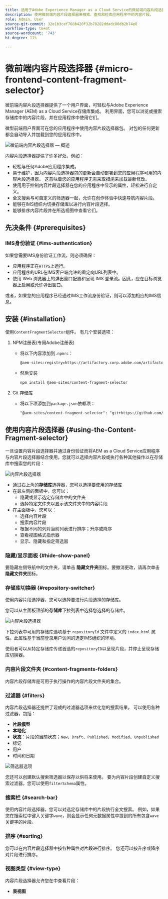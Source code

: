 ```yaml
---
title: 适用于Adobe Experience Manager as a Cloud Service的微前端内容片段选择器
description: 使用微前端内容片段选择器来搜索、查找和检索应用程序中的内容片段。
role: Admin, User
source-git-commit: 32e1b3cef768b420f32b70202ddadc80db2b74e8
workflow-type: tm+mt
source-wordcount: '743'
ht-degree: 11%

---
```



# 微前端内容片段选择器 {#micro-frontend-content-fragment-selector}

微前端内容片段选择器提供了一个用户界面，可轻松与Adobe Experience Manager (AEM) as a Cloud Service存储库集成。 利用界面，您可以浏览或搜索存储库中的内容片段，并在应用程序中使用它们。

微型前端用户界面可在您的应用程序中使用内容片段选择器包。 对包的任何更新都会自动导入并加载到您的应用程序中。

![微前端内容片段选择器 — 概述](/help/headless/assets/content-fragment-selector-overview.png)

内容片段选择器提供了许多好处，例如：

* 轻松与任何Adobe应用程序集成。
* 易于维护，因为内容片段选择器包的更新会自动部署到您的应用程序可用的内容片段选择器。 这意味着您的应用程序无需采取措施来加载最新修改。
* 使用用于控制内容片段选择器在您的应用程序中显示的属性，轻松进行自定义。
* 全文搜索与可自定义的筛选器一起，允许在创作体验中快速导航内容片段。
* 能够在IMS组织内切换存储库以进行内容片段选择。
* 能够排序内容片段并在所选视图中查看它们。

## 先决条件 {#prerequisites}

### IMS身份验证 {#ims-authentication}

如果您需要IMS身份验证工作流，则必须确保：

* 应用程序正在`HTTPS`上运行。
* 应用程序的URL在IMS客户端允许的重定向URL列表中。
* 使用 Web 浏览器上的弹出窗口配置和呈现 IMS 登录流。因此，应在目标浏览器上启用或允许弹出窗口。

或者，如果您的应用程序已经通过IMS工作流身份验证，则可以添加相应的IMS信息。

## 安装 {#installation}

使用`ContentFragmentSelector`组件。 有几个安装选项：

1. NPM注册表(专用Adobe注册表)

   * 将以下内容添加到`.npmrc`：

     ```html
     @aem-sites:registry=https://artifactory.corp.adobe.com/artifactory/api/npm/npm-aem-sites-release/
     ```

   * 然后安装

     ```html
     npm install @aem-sites/content-fragment-selector
     ```

1. Git 存储库

   * 将以下项添加到`package.json`依赖项：

     ```html
     "@aem-sites/content-fragment-selector": "git+https://github.com/adobe/<your-private-repo-url>.git#version"
     ```

## 使用内容片段选择器 {#using-the-Content-Fragment-selector}

一旦设置内容片段选择器并通过身份验证而将AEM as a Cloud Service应用程序与内容片段选择器结合使用，您就可以选择内容片段或执行各种其他操作以在存储库中搜索您的片段：

![内容片段选择器](/help/headless/assets/content-fragment-selector-using.png)

* 通过右上角的&#x200B;**存储库**&#x200B;选择器，您可以选择要使用的存储库
* 在最左侧的面板中，您可以：
   * 隐藏或显示选定存储库中的文件夹
   * 选择特定文件夹以显示该文件夹中的内容片段
* 在主面板中，您可以：
   * 选择内容片段
   * 搜索内容片段
   * 根据不同的列对当前列表进行排序；升序或降序
   * 查看视图格式指示器
   * 显示、隐藏和指定筛选器

### 隐藏/显示面板 {#hide-show-panel}

要隐藏左侧导航中的文件夹，请单击 **隐藏文件夹**&#x200B;图标。要撤消更改，请再次单击 **隐藏文件夹**&#x200B;图标。

### 存储库切换器 {#repository-switcher}

使用内容片段选择器，您可以选择要进行片段选择的存储库。

您可以从主面板顶部的&#x200B;**存储库**&#x200B;下拉列表中选择您选择的存储库。

![内容片段选择器](/help/headless/assets/content-fragment-repository-selector.png)

下拉列表中可用的存储库选项基于 `repositoryId` 文件中定义的 `index.html` 属性。此属性基于当前登录用户访问的选定IMS组织的环境。

使用者可以从特定存储库传递首选的`repositoryID`以呈现片段，并停止呈现存储库切换器。

### 内容片段文件夹 {#content-fragments-folders}

内容片段存储库是可用于执行操作的内容片段文件夹的集合。

### 过滤器 {#filters}

内容片段选择器还提供了现成的过滤器选项来优化您的搜索结果。 可以使用各种过滤器，包括：

* **片段模型**
* **本地化**
* **状态**：片段的当前状态；`New`、`Draft`、`Published`、`Modified`、`Unpublished`
* 标记
* 用户
* 时间和日期

![筛选器选项](/help/headless/assets/content-selector-filters.png)

您还可以创建默认搜索筛选器以保存以供将来使用。 要为内容片段创建自定义搜索过滤器，您可以使用`filterSchema`属性。

### 搜索栏 {#search-bar}

使用内容片段选择器，您可以对选定存储库中的片段执行全文搜索。 例如，如果您在搜索栏中键入关键字`wave`，则会显示任何元数据属性中提到的所有包含`wave`关键字的片段。

### 排序 {#sorting}

您可以在内容片段选择器中按各种属性对片段进行排序。 您还可以按升序或降序对片段进行排序。

### 视图类型 {#view-type}

内容片段选择器允许您在中查看片段：

* **表视图**
